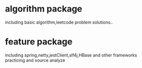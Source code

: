 # algorithm package
including basic algorithm,leetcode problem solutions..

# feature package
including spring,netty,jestClient,slf4j,HBase and other frameworks practicing and source analyze 
